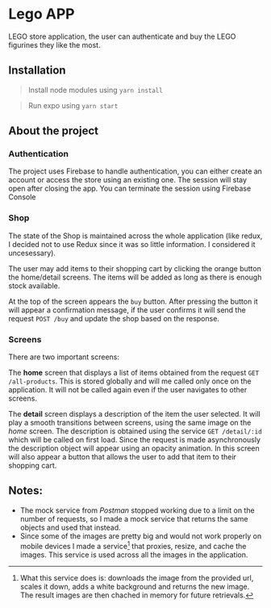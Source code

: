 # Lego APP
LEGO store application, the user can authenticate and buy the LEGO figurines they like the most.

## Installation

> Install node modules using `yarn install`

> Run expo using `yarn start`

## About the project

### Authentication
The project uses Firebase to handle authentication, you can either create an account or access the store using an existing one. The session will stay open after closing the app. You can terminate the session using Firebase Console

### Shop
The state of the Shop is maintained across the whole application (like redux, I decided not to use Redux since it was so little information. I considered it uncesessary).

The user may add items to their shopping cart by clicking the orange button the home/detail screens. The items will be added as long as there is enough stock available.

At the top of the screen appears the `buy` button. After pressing the button it will appear a confirmation message, if the user confirms it will send the request `POST /buy` and update the shop based on the response.

### Screens

There are two important screens: 

The **home** screen that displays a list of items obtained from the request `GET /all-products`. This is stored globally and will me called only once on the application. It will not be called again even if the user navigates to other screens. 

The **detail** screen displays a description of the item the user selected. It will play a smooth transitions between screens, using the same image on the *home* screen. The description is obtained using the service `GET /detail/:id` which will be called on first load. Since the request is made asynchronously the description object will appear using an opacity animation. In this screen will also appear a button that allows the user to add that item to their shopping cart.

## Notes:

- The mock service from *Postman* stopped working due to a limit on the number of requests, so I made a mock service that returns the same objects and used that instead.
- Since some of the images are pretty big and would not work properly on mobile devices I made a service[^1] that proxies, resize, and cache the images. This service is used across all the images in the application.

[^1]: What this service does is: downloads the image from the provided url, scales it down, adds a white background and returns the new image. The result images are then chached in memory for future retrievals.